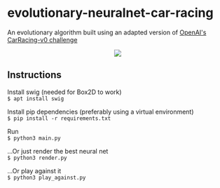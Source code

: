 # evolutionary-neuralnet-car-racing

An evolutionary algorithm built using an adapted version of [OpenAI's CarRacing-v0 challenge](https://gym.openai.com/envs/CarRacing-v0/)
<p align="center">
  <a href="https://raw.githubusercontent.com/lucasgdm/evolutionary-neuralnet-car-racing/master/demo.mp4">
    <img src="https://raw.githubusercontent.com/lucasgdm/evolutionary-neuralnet-car-racing/master/demo.gif" />
  </a>
</p>


## Instructions
Install swig (needed for Box2D to work)  
`$ apt install swig`

Install pip dependencies (preferably using a virtual environment)  
`$ pip install -r requirements.txt`

Run  
`$ python3 main.py`

...Or just render the best neural net  
`$ python3 render.py`

...Or play against it  
`$ python3 play_against.py`
